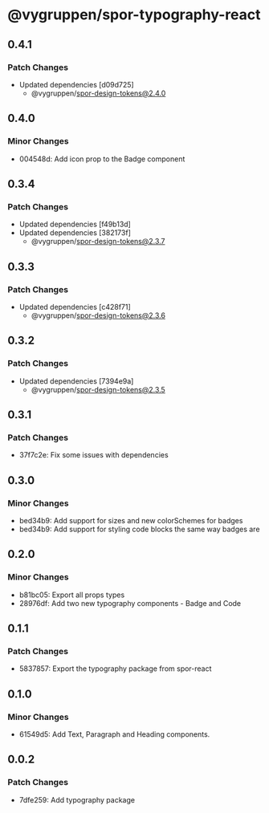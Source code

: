 # @vygruppen/spor-typography-react

## 0.4.1

### Patch Changes

- Updated dependencies [d09d725]
  - @vygruppen/spor-design-tokens@2.4.0

## 0.4.0

### Minor Changes

- 004548d: Add icon prop to the Badge component

## 0.3.4

### Patch Changes

- Updated dependencies [f49b13d]
- Updated dependencies [382173f]
  - @vygruppen/spor-design-tokens@2.3.7

## 0.3.3

### Patch Changes

- Updated dependencies [c428f71]
  - @vygruppen/spor-design-tokens@2.3.6

## 0.3.2

### Patch Changes

- Updated dependencies [7394e9a]
  - @vygruppen/spor-design-tokens@2.3.5

## 0.3.1

### Patch Changes

- 37f7c2e: Fix some issues with dependencies

## 0.3.0

### Minor Changes

- bed34b9: Add support for sizes and new colorSchemes for badges
- bed34b9: Add support for styling code blocks the same way badges are

## 0.2.0

### Minor Changes

- b81bc05: Export all props types
- 28976df: Add two new typography components - Badge and Code

## 0.1.1

### Patch Changes

- 5837857: Export the typography package from spor-react

## 0.1.0

### Minor Changes

- 61549d5: Add Text, Paragraph and Heading components.

## 0.0.2

### Patch Changes

- 7dfe259: Add typography package
